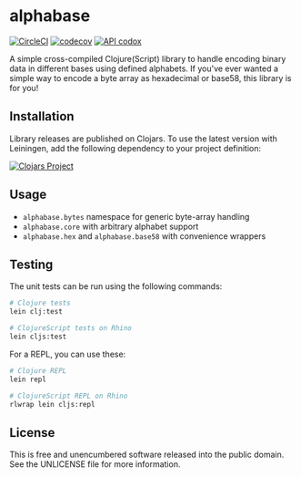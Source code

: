 alphabase
=========

[![CircleCI](https://circleci.com/gh/greglook/alphabase.svg?style=shield&circle-token=f1e11fd825b2006adde3d1316e465abda50b453d)](https://circleci.com/gh/greglook/alphabase)
[![codecov](https://codecov.io/gh/greglook/alphabase/branch/develop/graph/badge.svg)](https://codecov.io/gh/greglook/alphabase)
[![API codox](https://img.shields.io/badge/doc-API-blue.svg)](https://greglook.github.io/alphabase/api/)

A simple cross-compiled Clojure(Script) library to handle encoding binary data
in different bases using defined alphabets. If you've ever wanted a simple way
to encode a byte array as hexadecimal or base58, this library is for you!


## Installation

Library releases are published on Clojars. To use the latest version with
Leiningen, add the following dependency to your project definition:

[![Clojars Project](http://clojars.org/mvxcvi/alphabase/latest-version.svg)](http://clojars.org/mvxcvi/alphabase)


## Usage

- `alphabase.bytes` namespace for generic byte-array handling
- `alphabase.core` with arbitrary alphabet support
- `alphabase.hex` and `alphabase.base58` with convenience wrappers


## Testing

The unit tests can be run using the following commands:

```sh
# Clojure tests
lein clj:test

# ClojureScript tests on Rhino
lein cljs:test
```

For a REPL, you can use these:

```sh
# Clojure REPL
lein repl

# ClojureScript REPL on Rhino
rlwrap lein cljs:repl
```


## License

This is free and unencumbered software released into the public domain.
See the UNLICENSE file for more information.
